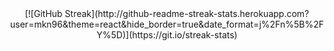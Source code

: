 <center>
[![GitHub Streak](http://github-readme-streak-stats.herokuapp.com?user=mkn96&theme=react&hide_border=true&date_format=j%2Fn%5B%2FY%5D)](https://git.io/streak-stats)
</center>

